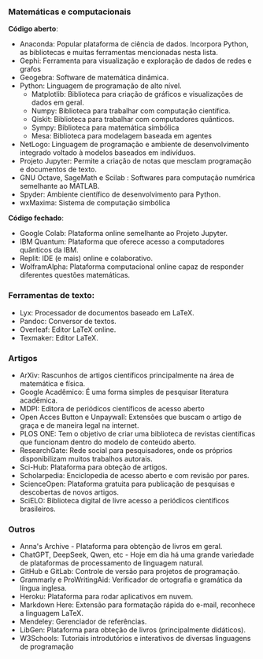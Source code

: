 ### Matemáticas e computacionais
**Código aberto**:
- Anaconda: Popular plataforma de ciência de dados. Incorpora Python, as bibliotecas e muitas ferramentas mencionadas nesta lista.
- Gephi: Ferramenta para visualização e exploração de dados de redes e grafos
- Geogebra: Software de matemática dinâmica.
- Python: Linguagem de programação de alto nível.
  - Matplotlib: Biblioteca para criação de gráficos e visualizações de dados em geral.
  - Numpy: Biblioteca para trabalhar com computação científica.
  - Qiskit: Biblioteca para trabalhar com computadores quânticos.
  - Sympy: Biblioteca para matemática simbólica
  - Mesa: Biblioteca para modelagem baseada em agentes
- NetLogo: Linguagem de programação e ambiente de desenvolvimento integrado voltado à modelos baseados em indivíduos.
- Projeto Jupyter: Permite a criação de notas que mesclam programação e documentos de texto.
- GNU Octave, SageMath e Scilab : Softwares para computação numérica semelhante ao MATLAB.
- Spyder: Ambiente científico de desenvolvimento para Python.
- wxMaxima: Sistema de computação simbólica

**Código fechado**:
- Google Colab: Plataforma online semelhante ao Projeto Jupyter.
- IBM Quantum: Plataforma que oferece acesso a computadores quânticos da IBM.
- Replit: IDE (e mais) online e colaborativo.
- WolframAlpha: Plataforma computacional online capaz de responder diferentes questões matemáticas.

### Ferramentas de texto:
- Lyx: Processador de documentos baseado em LaTeX. 
- Pandoc: Conversor de textos.
- Overleaf: Editor LaTeX online.
- Texmaker: Editor LaTeX.

### Artigos
- ArXiv: Rascunhos de artigos científicos principalmente na área de matemática e física. 
- Google Acadêmico: É uma forma simples de pesquisar literatura acadêmica.
- MDPI: Editora de periódicos científicos de acesso aberto 
- Open Acces Button e Unpaywall: Extensões que buscam o artigo de graça e de maneira legal na internet.
- PLOS ONE: Tem o objetivo de criar uma biblioteca de revistas científicas que funcionam dentro do modelo de conteúdo aberto.
- ResearchGate: Rede social para pesquisadores, onde os próprios disponibilizam muitos trabalhos autorais.
- Sci-Hub: Plataforma para obteção de artigos.
- Scholarpedia: Enciclopedia de acesso aberto e com revisão por pares.
- ScienceOpen: Plataforma gratuita para publicação de pesquisas e descobertas de novos artigos.
- SciELO:  Biblioteca digital de livre acesso a periódicos científicos brasileiros.

### Outros
- Anna's Archive - Plataforma para obtenção de livros em geral.
- ChatGPT, DeepSeek, Qwen, etc - Hoje em dia há uma grande variedade de plataformas de processamento de linguagem natural.
- GitHub e GitLab: Controle de versão para projetos de programação.
- Grammarly e ProWritingAid: Verificador de ortografia e gramática da língua inglesa.
- Heroku: Plataforma para rodar aplicativos em nuvem.
- Markdown Here: Extensão para formatação rápida do e-mail, reconhece a linguagem LaTeX.
- Mendeley: Gerenciador de referências.
- LibGen: Plataforma para obteção de livros (principalmente didáticos).
- W3Schools: Tutoriais introdutórios e interativos de diversas linguagens de programação
